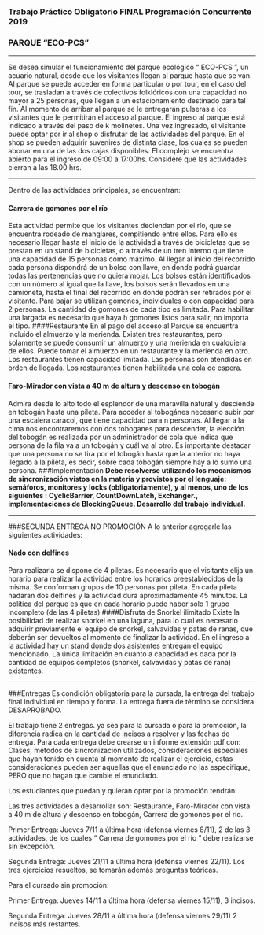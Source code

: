 ### Trabajo Práctico Obligatorio FINAL Programación Concurrente 2019
### PARQUE “ECO-PCS”

------------
Se desea simular el funcionamiento del parque ecológico “ ECO-PCS ”, un acuario natural, desde que los visitantes llegan al parque hasta que se van. Al parque se puede acceder en forma particular o por tour, en el caso del tour, se trasladan a través de colectivos folklóricos con una capacidad no mayor a 25 personas, que llegan a un estacionamiento destinado para tal fin. Al momento de arribar al parque se le entregarán pulseras a los visitantes que le permitirán el acceso al parque. El ingreso al parque está indicado a través del paso de k molinetes. Una vez ingresado, el visitante puede optar por ir al shop o disfrutar de las actividades del parque. En el shop se pueden adquirir suvenires de distinta clase, los cuales se pueden abonar en una de las dos cajas disponibles.
El complejo se encuentra abierto para el ingreso de 09:00 a 17:00hs. Considere que las actividades cierran a las 18.00 hrs.

------------


Dentro de las actividades principales, se encuentran:
#### Carrera de gomones por el río 
Esta actividad permite que los visitantes deciendan por el río, que se encuentra rodeado de manglares, compitiendo entre ellos. Para ello es necesario llegar hasta el inicio de la actividad a través de bicicletas que se prestan en un stand de bicicletas, o a través de un tren interno que tiene una capacidad de 15 personas como máximo. Al llegar al inicio del recorrido cada persona dispondrá de un bolso con llave, en donde podrá guardar todas las pertenencias que no quiera mojar. Los bolsos están identificados con un número al igual que la llave, los bolsos serán llevados en una camioneta, hasta el final del recorrido en donde podrán ser retirados por el visitante. Para bajar se utilizan gomones, individuales o con capacidad para 2 personas. La cantidad de gomones de cada tipo es limitada. Para habilitar una largada es necesario que haya h gomones listos para salir, no importa el tipo.
####Restaurante
En el pago del acceso al Parque se encuentra incluido el almuerzo y la merienda. Existen tres restaurantes, pero solamente se puede consumir un almuerzo y una merienda en cualquiera de ellos. Puede tomar el almuerzo en un restaurante y la merienda en otro. Los restaurantes tienen capacidad limitada. Las personas son atendidas en orden de llegada. Los restaurantes tienen habilitada una cola de espera.
#### Faro-Mirador con vista a 40 m de altura y descenso en tobogán
Admira desde lo alto todo el esplendor de una maravilla natural y desciende en tobogán hasta una pileta. Para acceder al tobogánes necesario subir por una escalera caracol, que tiene capacidad para n personas. Al llegar a la cima nos encontraremos con dos toboganes para descender, la elección del tobogán es realizada por un administrador de cola que indica que persona de la fila va a un tobogán y cuál va al otro. Es importante destacar que una persona no se tira por el tobogán hasta que la anterior no haya llegado a la pileta, es decir, sobre cada tobogán siempre hay a lo sumo una persona.
###Implementación
**Debe resolverse utilizando los mecanismos de sincronización vistos en la materia y provistos por el lenguaje: semáforos, monitores y locks (obligatoriamente), y al menos, uno de los siguientes : CyclicBarrier, CountDownLatch, Exchanger., implementaciones de BlockingQueue.
Desarrollo del trabajo individual.**

------------


###SEGUNDA ENTREGA NO PROMOCIÓN
 A lo anterior agregarle las siguientes actividades:
#### Nado con delfines 
Para realizarla se dispone de 4 piletas. Es necesario que el visitante elija un horario para realizar la actividad entre los horarios preestablecidos de la misma. Se conforman grupos de 10 personas por pileta. En cada pileta nadaran dos delfines y la actividad dura aproximadamente 45 minutos. La política del parque es que en cada horario puede haber solo 1 grupo incompleto (de las 4 piletas)
####Disfruta de Snorkel ilimitado
Existe la posibilidad de realizar snorkel en una laguna, para lo cual es necesario adquirir previamente el equipo de snorkel, salvavidas y patas de ranas, que deberán ser devueltos al momento de finalizar la actividad. En el ingreso a la actividad hay un stand donde dos asistentes entregan el equipo mencionado. La única limitación en cuanto a capacidad es dada por la cantidad de equipos completos (snorkel, salvavidas y patas de rana) existentes.

------------


###Entregas 
Es condición obligatoria para la cursada, la entrega del trabajo final individual en tiempo y forma. La entrega fuera de término se considera DESAPROBADO.

El trabajo tiene 2 entregas. ya sea para la cursada o para la promoción, la diferencia radica en la cantidad de incisos a resolver y las fechas de entrega. Para cada entrega debe crearse un informe extensión pdf con: Clases, métodos de sincronización utilizados, consideraciones especiales que hayan tenido en cuenta al momento de realizar el ejercicio, estas consideraciones pueden ser aquellas que el enunciado no las especifique, PERO que no hagan que cambie el enunciado.

Los estudiantes que puedan y quieran optar por la promoción tendrán:

Las tres actividades a desarrollar son: Restaurante, Faro-Mirador con vista a 40 m de altura y descenso en tobogán, Carrera de gomones por el río.

Primer Entrega: Jueves 7/11 a última hora (defensa viernes 8/11), 2 de las 3 actividades, de los cuales “ Carrera de gomones por el río ” debe realizarse sin excepción.

Segunda Entrega: Jueves 21/11 a última hora (defensa viernes 22/11). Los tres ejercicios resueltos, se tomarán además preguntas teóricas.

Para el cursado sin promoción:

Primer Entrega: Jueves 14/11 a última hora (defensa viernes 15/11), 3 incisos.

Segunda Entrega: Jueves 28/11 a última hora (defensa viernes 29/11) 2 incisos más restantes.

